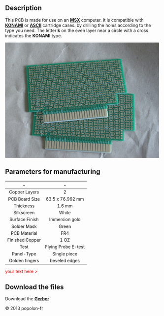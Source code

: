 ﻿## Description

This PCB is made for use on an [**MSX**](https://en.wikipedia.org/wiki/MSX_BASIC) computer. It is compatible with [**KONAMI**](https://en.wikipedia.org/wiki/Konami) or [**ASCII**](https://fr.wikipedia.org/wiki/ASCII_(entreprise)) cartridge cases. by drilling the holes according to the type you need. The letter **k** on the even layer near a circle with a cross indicates the **KONAMI** type.


<img src="Pictures/PCB1.JPG" width="500px"/>


## Parameters for manufacturing

|         -          |            -            |
|:------------------:|:-----------------------:|
|   Copper Layers    |   2                     |
|   PCB Board Size   |   63.5 x 76.962 mm      |
|   Thickness        |   1.6 mm                |
|   Silkscreen       |   White                 |
|   Surface Finish   |   Immersion gold        |
|   Solder Mask      |   Green                 |
|   PCB Material     |   FR4                   |
|   Finished Copper  |   1 OZ                  |
|   Test             |   Flying Probe E-test   |
|   Panel-Type       |   Single piece          |
|   Golden fingers   |   beveled edges         |

 <span style="color:red;">your text here > </span>

## Download the files

Download the [**Gerber**](https://github.com/popolonfr/Prototyping-PCB/archive/refs/heads/main.zip)

&copy; 2013 popolon-fr
